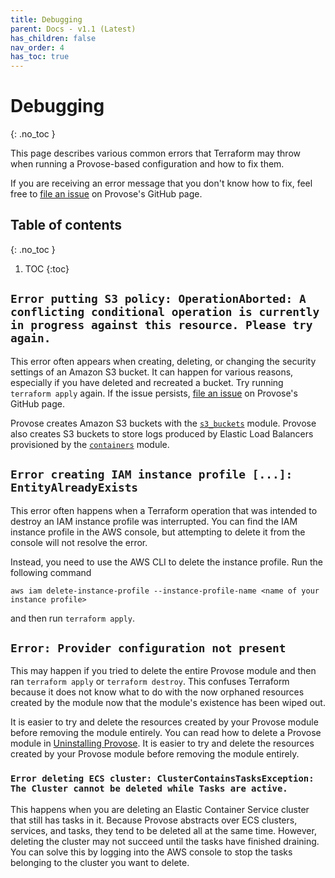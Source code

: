 ```yaml
---
title: Debugging
parent: Docs - v1.1 (Latest)
has_children: false
nav_order: 4
has_toc: true
---
```


<!-- prettier-ignore-start -->
# Debugging
{: .no_toc }
<!-- prettier-ignore-end -->

This page describes various common errors that Terraform may throw when running a Provose-based configuration and how to fix them.

If you are receiving an error message that you don't know how to fix, feel free to [file an issue](https://github.com/provose/provose/issues) on Provose's GitHub page.

<!-- prettier-ignore-start -->
## Table of contents
{: .no_toc }
<!-- prettier-ignore-end -->

<!-- prettier-ignore-start -->

1. TOC
{:toc}
<!-- prettier-ignore-end -->

## `Error putting S3 policy: OperationAborted: A conflicting conditional operation is currently in progress against this resource. Please try again.`

This error often appears when creating, deleting, or changing the security settings of an Amazon S3 bucket. It can happen for various reasons, especially if you have deleted and recreated a bucket. Try running `terraform apply` again. If the issue persists, [file an issue](https://github.com/provose/provose/issues) on Provose's GitHub page.

Provose creates Amazon S3 buckets with the [`s3_buckets`](../reference/s3_buckets) module. Provose also creates S3 buckets to store logs produced by Elastic Load Balancers provisioned by the [`containers`](../reference/containers) module.

## `Error creating IAM instance profile [...]: EntityAlreadyExists`

This error often happens when a Terraform operation that was intended to destroy an IAM instance profile was interrupted. You can find the IAM instance profile in the AWS console, but attempting to delete it from the console will not resolve the error.

Instead, you need to use the AWS CLI to delete the instance profile. Run the following command

```
aws iam delete-instance-profile --instance-profile-name <name of your instance profile>
```

and then run `terraform apply`.

## `Error: Provider configuration not present`

This may happen if you tried to delete the entire Provose module and then ran `terraform apply` or `terraform destroy`. This confuses Terraform because it does not know what to do with the now orphaned resources created by the module now that the module's existence has been wiped out.

It is easier to try and delete the resources created by your Provose module before removing the module entirely. You can read how to delete a Provose module in [Uninstalling Provose](../uninstalling/).
It is easier to try and delete the resources created by your Provose module before removing the module entirely.

### `Error deleting ECS cluster: ClusterContainsTasksException: The Cluster cannot be deleted while Tasks are active.`

This happens when you are deleting an Elastic Container Service cluster that still has tasks in it. Because Provose abstracts over ECS clusters, services, and tasks, they tend to be deleted all at the same time. However, deleting the cluster may not succeed until the tasks have finished draining. You can solve this by logging into the AWS console to stop the tasks belonging to the cluster you want to delete.
